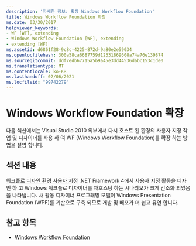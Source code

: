 ```yaml
---
description: '자세한 정보: 확장 Windows Workflow Foundation'
title: Windows Workflow Foundation 확장
ms.date: 03/30/2017
helpviewer_keywords:
- WF [WF], extending
- Windows Workflow Foundation [WF], extending
- extending [WF]
ms.assetid: d6861f28-9c8c-4225-872d-9a80e2e59034
ms.openlocfilehash: 300a58ca6687759d12331869608a74a76e139874
ms.sourcegitcommit: ddf7edb67715a5b9a45e3dd44536dabc153c1de0
ms.translationtype: MT
ms.contentlocale: ko-KR
ms.lasthandoff: 02/06/2021
ms.locfileid: "99742279"
---
```

# <a name="extending-windows-workflow-foundation"></a>Windows Workflow Foundation 확장

다음 섹션에서는 Visual Studio 2010 외부에서 다시 호스트 된 환경의 사용자 지정 작업 및 디자이너를 사용 하 여 WF (Windows Workflow Foundation)를 확장 하는 방법을 설명 합니다.

## <a name="in-this-section"></a>섹션 내용

 [워크플로 디자인 환경 사용자 지정](customizing-the-workflow-design-experience.md) .NET Framework 4에서 사용자 지정 활동을 디자인 하 고 Windows 워크플로 디자이너를 재호스팅 하는 시나리오가 크게 간소화 되었음을 나타냅니다. 새 활동 디자이너 프로그래밍 모델이 Windows Presentation Foundation (WPF)를 기반으로 구축 되므로 개발 및 배포가 더 쉽고 유연 합니다.

## <a name="see-also"></a>참고 항목

- [Windows Workflow Foundation](index.md)
